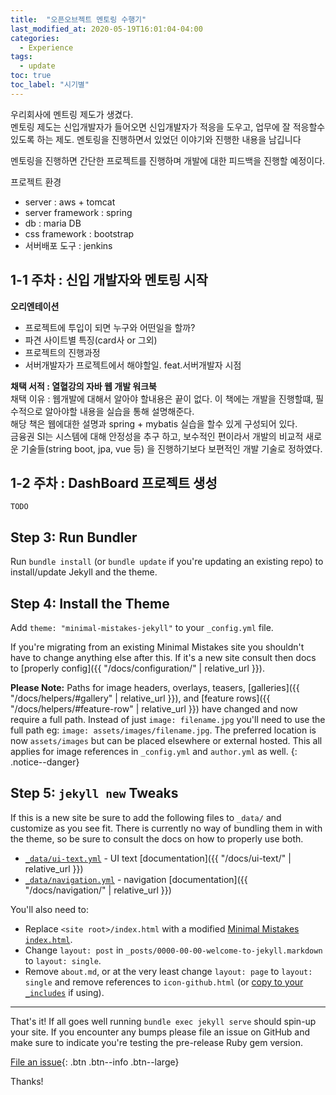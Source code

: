 ```yaml
---
title:  "오픈오브젝트 멘토링 수행기"
last_modified_at: 2020-05-19T16:01:04-04:00
categories: 
  - Experience
tags:
  - update
toc: true
toc_label: "시기별"
---
```


우리회사에 멘트링 제도가 생겼다.  
멘토링 제도는 신입개발자가 들어오면 신입개발자가 적응을 도우고, 업무에 잘 적응할수 있도록 하는 제도.
멘토링을 진행하면서 있었던 이야기와 진행한 내용을 남깁니다

멘토링을 진행하면 간단한 프로젝트를 진행하며 개발에 대한 피드백을 진행할 예정이다.  

프로젝트 환경  
- server : aws + tomcat  
- server framework : spring  
- db : maria DB  
- css framework : bootstrap  
- 서버배포 도구 : jenkins  

## 1-1 주차 : 신입 개발자와 멘토링 시작
**오리엔테이션**  
- 프로젝트에 투입이 되면 누구와 어떤일을 할까?
- 파견 사이트별 특징(card사 or 그외)  
- 프로젝트의 진행과정  
- 서버개발자가 프로젝트에서 해야할일. feat.서버개발자 시점  


**채택 서적 : 열혈강의 자바 웹 개발 워크북**  
채택 이유 : 웹개발에 대해서 알아야 할내용은 끝이 없다. 이 책에는 개발을 진행할떄, 필수적으로 알아야할 내용을 실습을 통해 설명해준다.  
해당 책은 웹에대한 설명과 spring + mybatis 실습을 할수 있게 구성되어 있다.  
금융권 SI는 시스템에 대해 안정성을 추구 하고, 보수적인 편이라서 개발의 비교적 새로운 기술들(string boot, jpa, vue 등) 을 진행하기보다 보편적인 개발 기술로 정하였다. 

## 1-2 주차 : DashBoard 프로젝트 생성

`TODO`








## Step 3: Run Bundler

Run `bundle install` (or `bundle update` if you're updating an existing repo) to install/update Jekyll and the theme.

## Step 4: Install the Theme

Add `theme: "minimal-mistakes-jekyll"` to your `_config.yml` file.

If you're migrating from an existing Minimal Mistakes site you shouldn't have to change anything else after this. If it's a new site consult then docs to [properly config]({{ "/docs/configuration/" | relative_url }}).

**Please Note:** Paths for image headers, overlays, teasers, [galleries]({{ "/docs/helpers/#gallery" | relative_url }}), and [feature rows]({{ "/docs/helpers/#feature-row" | relative_url }}) have changed and now require a full path. Instead of just `image: filename.jpg` you'll need to use the full path eg: `image: assets/images/filename.jpg`. The preferred location is now `assets/images` but can be placed elsewhere or external hosted. This all applies for image references in `_config.yml` and `author.yml` as well.
{: .notice--danger}

## Step 5: `jekyll new` Tweaks

If this is a new site be sure to add the following files to `_data/` and customize as you see fit. There is currently no way of bundling them in with the theme, so be sure to consult the docs on how to properly use both.

- [`_data/ui-text.yml`](https://github.com/mmistakes/minimal-mistakes/blob/master/_data/ui-text.yml) - UI text [documentation]({{ "/docs/ui-text/" | relative_url }})
- [`_data/navigation.yml`](https://github.com/mmistakes/minimal-mistakes/blob/master/_data/navigation.yml) - navigation [documentation]({{ "/docs/navigation/" | relative_url }})

You'll also need to: 

- Replace `<site root>/index.html` with a modified [Minimal Mistakes `index.html`](https://github.com/mmistakes/minimal-mistakes/blob/master/index.html).
- Change `layout: post` in `_posts/0000-00-00-welcome-to-jekyll.markdown` to `layout: single`.
- Remove `about.md`, or at the very least change `layout: page` to `layout: single` and remove references to `icon-github.html` (or [copy to your `_includes`](https://github.com/jekyll/minima/tree/master/_includes) if using).

---

That's it! If all goes well running `bundle exec jekyll serve` should spin-up your site. If you encounter any bumps please file an issue on GitHub and make sure to indicate you're testing the pre-release Ruby gem version.

[File an issue](https://github.com/mmistakes/minimal-mistakes/issues/new){: .btn .btn--info .btn--large}

Thanks!
